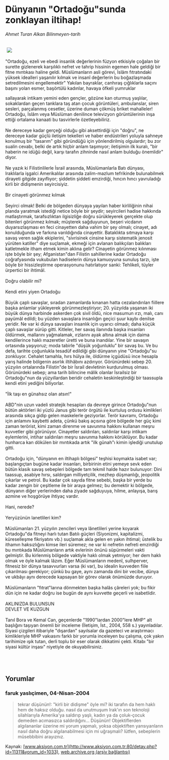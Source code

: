 # Dünyanın "Ortadoğu"sunda zonklayan iltihap!

*Ahmet Turan Alkan Bilinmeyen-tarih*

<div>
 <font>
  <img border="0" height="1" src="/web/20050127010609im_/http://www.aksiyon.com.tr/images/blank.gif"/>
 </font>
 <font class="content">
  <p>
   <img border="0" hspace="5" src="http://web.archive.org/web/20050127010609im_/http://www.aksiyon.com.tr/resim/486/18.jpg" vspace="5"/>
  </p>
 </font>
 <font class="content">
  "Ortadoğu, ezeli ve ebedi insanlık değerlerinin füzyon etkisiyle çoğalan bir surette gizlenerek karşılıklı nefret ve tahrip hissinin egemen hale geldiği bir fitne mıntıkası haline geldi. Müslümanların asli görevi, İslâm fıtratındaki yüksek idealleri yaşanılır kılmak ve insanî değerlerin bu boğazlaşmada setredilmesini engellemektir" Yakılan bayraklar, canhıraş çığlıklarla saçını başını yolan esmer, başörtülü kadınlar, havaya öfkeli yumruklar
 </font>
 <br/>
 <p>
  <font class="content">
   sallayarak intikam yemini eden gençler, gözüne kan oturmuş yaşlılar, sokaklardan geçen tanklara taş atan çocuk görüntüleri, ambulanslar, siren sesleri, parçalanmış cesetler, üzerine duman çökmüş briket mahalleler! Ortadoğu, İslâm veya Müslüman denilince televizyon görüntülerinin inşa ettiği ortalama kanaati bu tasvirlerle özetleyebiliriz.
   <br>
    <br>
     Ne dereceye kadar gerçeği olduğu gibi aksettirdiği için "doğru", ne dereceye kadar güçlü iletişim tekelleri ve haber endüstrileri yoluyla sahneye konulmuş bir "tasarım" gibi göründüğü için yönlendirilmiş olgulardır; bu zor sualin cevabı, belki de artık hiçbir anlam taşımıyor; iletişimin ilk kuralı, "bir haberin ne idüğü değil, karşı tarafın zihninde nasıl anlam bulduğu önemlidir" diyor.
     <br>
      <br>
       Ne yazık ki Filistinlilerle İsrail arasında, Müslümanlarla Batı dünyası, Iraklılarla işgalci Amerikalılar arasında zalim-mazlum tefrikinde bulunabilmek dirayeti gitgide zayıflıyor; şiddetin şiddeti emzirdiği, hıncın hıncı yavruladığı kirli bir didişmenin seyircisiyiz.
       <br/>
       <br/>
       Bir cinayeti görünmez kılmak
       <br/>
       <br/>
       Seyirci olmak! Belki de bölgeden dünyaya yayılan haber kirliliğinin nihai planda yaratmak istediği netice böyle bir şeydir; seyircileri hadise hakkında matlaştırmak, tarafsızlıktan ilgisizliğe doğru sürükleyerek gerçekte olup bitenleri görünmez kılmak; müşterek sağduyunun, beşeri vicdanın duyarsızlaşması en feci cinayetten daha vahim bir şey olmalı; cinayet, adı konulduğunda ve farkına varıldığında cinayettir. Bataklıkta sıtmaya karşı savaş veren sağlık ekiplerini, "sivrisinek cinsine karşı sistematik jenosit yürüten katiller" diye suçlamak, ekmeği için avlanan balıkçıları balıkları katletmekle itham etmek kimin aklına gelir? Cinayetin görünmez kılınması işte böyle bir şey; Afganistan"dan Filistin sahillerine kadar Ortadoğu coğrafyasında vukubulan hadiselerin dünya kamuoyuna sunuluş tarzı, işte böyle bir hissizleştirme operasyonunu hatırlatıyor sanki: Tehlikeli, tüyler ürpertici bir ihtimâl.
       <br/>
       <br/>
       Doğru olabilir mi?
       <br/>
       <br/>
       Kendi etini yiyen Ortadoğu
       <br/>
       <br/>
       Büyük çaplı savaşlar, sıradan zamanlarda kınanan hatta cezalandırılan fiillere başka anlamlar yükleyerek görünmezleştiriyor; 20. yüzyılda yaşanan iki büyük dünya harbinde askerden çok sivil öldü, nice masumun ırzı, malı, canı payümâl edildi; bu yüzden savaşlara insanlığın geçici şuur kaybı denilse yeridir. Ne var ki dünya savaşları insanlık için uyarıcı olmadı; daha küçük çaplı savaşlar sürüp gitti. Kitleler, her savaş ilanında başka insanları öldürmek, mallarını yağmalamak, ırzlarını ayak altına almak için daima kendilerince haklı mazeretler üretti ve buna inandılar. Yine bir savaşın ortasında yaşıyoruz; moda tabirle "düşük yoğunluklu" bir savaş bu. Ve bu defa, tarihte çoğunlukla tesadüf edildiği gibi dünyanın yine "Ortadoğu"su zonkluyor. Cehalet tamahla, hırs hülya ile, öldürme içgüdüsü ince hesapla yarış halinde bölgenin asırlık iltihâbını azdırıyor. Görünürdeki sebep 20. yüzyılın ortalarında Filistin"de bir İsrail devletinin kurdurulmuş olması. Görünürdeki sebep; ama tarih bilincine mâlik olanlar İsrailsiz bir Ortadoğu"nun da yüzyıllardan beridir cehaletin keskinleştirdiği bir taassupla kendi etini yediğini biliyorlar.
       <br/>
       <br/>
       "İlk taşı en günahsız olan atsın!"
       <br/>
       <br/>
       ABD"nin uzun vadeli stratejik hesapları da devreye girince Ortadoğu"nun bütün aktörleri iki yüzlü Janus gibi terör örgütü ile kurtuluş ordusu kimlikleri arasında sıkça gidip gelen maskelerle geziyorlar. Terör kavramı, Ortadoğu için anlamını kaybetti adeta, çünkü bakış açısına göre bölgede her güç kimi zaman terörist, kimi zaman direnme ve savunma hakkını kullanan meşru kuvvetler gibi görünüyor. Cinayetler saldırıları, saldırılar karşı intikam eylemlerini, intihar saldırıları meşru savunma hakkını körüklüyor. Bu kadar hunharca kan dökülen bir mıntıkada artık "ilk günah"ı kimin işlediği unutulup gitti.
       <br/>
       <br/>
       Ortadoğu için, "dünyanın en iltihaplı bölgesi" teşhisi koymakta isabet var; başlangıçtan bugüne kadar insanları, birbirinin etini yemeye sevk eden bütün klasik savaş sebepleri bölgede tam tekmil halde hazır bulunuyor: Dini taassup, asabiye hırsı, saldırgan milliyetçilik, mezhep düşmanlığı, jeopolitik çıkarlar ve petrol. Bu kadar çok sayıda fitne sebebi, başka bir yerde bu kadar zengin bir çeşitleme ile bir araya gelmez; bu demektir ki bölgede, dünyanın diğer yerlerinden daha ziyade sağduyuya, hilme, anlayışa, barış azmine ve hoşgörüye ihtiyaç vardır.
       <br/>
       <br/>
       Hani, nerede?
       <br/>
       <br/>
       Yeryüzünün lanetlileri kim?
       <br/>
       <br/>
       Müslümanları 21. yüzyılın zencileri veya lânetlileri yerine koyarak Ortadoğu"da fitneyi harlı tutan Batılı güçleri (Siyonizmi, kapitalizmi, küreselleşme fikriyatını vb.) suçlamak akla gelen en yakın ihtimal; üstelik bu ithamın haksızlığını kimse ileri süremez; ne var ki nefretin nefreti emzirdiği bu mıntıkada Müslümanların artık evlerinin önünü süpürmeleri vakti gelmiştir. Bu kirlenmiş bölgede vaktiyle haklı olmak yetmiyor; her dem haklı olmak ve öyle kalmak lâzım. Eğer Müslümanların medenî, sulhperver, fitnesiz bir dünya tasavvurları varsa (ki var), bu idealin kuvveden fiile çıkarılması gerekiyor; çünkü bu gaye, aynı zamanda dini bir vecibe, dünya ve ukbâyı aynı derecede kapsayan bir görev olarak önümüzde duruyor.
       <br/>
       <br/>
       Müslümanların "fıtrat"larına dönmekten başka halâs çâreleri yok; bu fikir dün için ne kadar doğru ise bugün de aynı kuvvette geçerli ve isabetlidir.
       <br/>
       <br/>
       AKLINIZDA BULUNSUN
       <br/>
       DEVLET VE KUZGUN
       <br/>
       <br/>
       Tanıl Bora ve Kemal Can, geçenlerde "1990"lardan 2000"lere MHP" alt başlığını taşıyan önemli bir inceleme (İletişim, İst., 2004, 558 s.) yayınladılar. Siyasi çizgileri itibariyle "dışardan" sayılsalar da gazeteci ve araştırmacı kimlikleriyle MHP vakıasını farklı bir yorumla inceleyen bu çalışma, çok yakın tarihimize ışık tutan, derli toplu bir eser olarak dikkatimi çekti. Kitabı "bir siyasi kültür inşası" niyetiyle de okuyabilirsiniz.
      </br>
     </br>
    </br>
   </br>
  </font>
 </p>
</div>


## Yorumlar

### faruk yaslıçimen, 04-Nisan-2004
> tekrar düşünün!: 
> "kirli bir didişme" öyle mi? iki tarafın da hem haklı hem de haksız olduğu. nasıl da unutmuşum Irak'ın son teknoloji silahlarıyla Amerika'ya saldırıp yaşlı, kadın ya da çoluk-çocuk demeden acımasızca saldırdığını...  Düşünün! Objektiflerden algılananlar üzerine mi yorum yapmalı, yoksa objektiften yansıyanların nasıl daha doğru algılanabilmesi için mi uğraşmalı?   lütfen, sebeplerin müsebbibini arayıznız.

Kaynak: [www.aksiyon.com.tr](http://www.aksiyon.com.tr:80/detay.php?id=11311&yorum_id=1033), [web.archive.org (arşiv bağlantısı)](http://web.archive.org/web/20050127010609/http://www.aksiyon.com.tr:80/detay.php?id=11311&yorum_id=1033)
